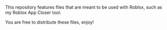 This repository features files that are meant to be used with Roblox, such as my Roblox App Closer tool.

You are free to distribute these files, enjoy!
